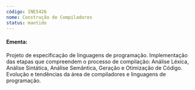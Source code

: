 ```yaml
---
código: INE5426
nome: Construção de Compiladores
status: mantido
---
```


#### Ementa:
Projeto de especificação de linguagens de programação. Implementação das etapas que compreendem o processo de compilação: Análise Léxica, Análise Sintática, Análise Semântica, Geração e Otimização de Código. Evolução e tendências da área de compiladores e linguagens de programação.

